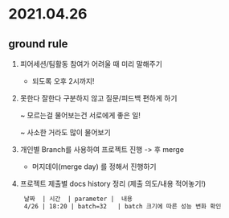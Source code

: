# 2021.04.26

## ground rule
1. 피어세션/팀활동 참여가 어려울 때 미리 말해주기

    - 되도록 오후 2시까지!

    

2. 못한다 잘한다 구분하지 않고 질문/피드백 편하게 하기

    ~ 모르는걸 물어보는건 서로에게 좋은 일!

    ~ 사소한 거라도 많이 물어보기

    

3. 개인별 Branch를 사용하여 프로젝트 진행 -> 후 merge

    - 머지데이(merge day) 를 정해서 진행하기

      

4. 프로젝트 제출별 docs history 정리 (제출 의도/내용 적어놓기!)  
    ```markdown
     날짜  | 시간  | parameter |  내용
     4/26 | 18:20 | batch=32   | batch 크기에 따른 성능 변화 확인
    ```